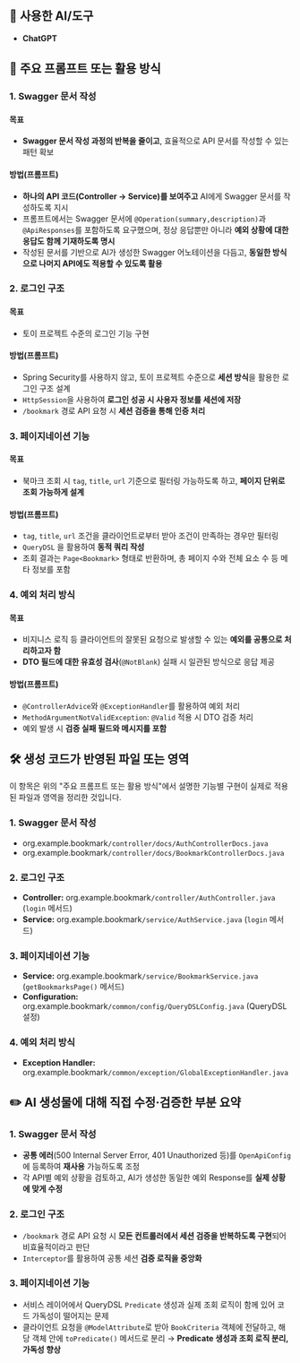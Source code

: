 ## 🤖 사용한 AI/도구

- **ChatGPT**

## 📝 주요 프롬프트 또는 활용 방식

### 1. Swagger 문서 작성

#### 목표

- **Swagger 문서 작성 과정의 반복을 줄이고**, 효율적으로 API 문서를 작성할 수 있는 패턴 확보

#### 방법(프롬프트)

- **하나의 API 코드(Controller -> Service)를 보여주고** AI에게 Swagger 문서를 작성하도록 지시
- 프롬프트에서는 Swagger 문서에 `@Operation(summary,description)`과 `@ApiResponses`를 포함하도록 요구했으며, 정상 응답뿐만 아니라 **예외 상황에 대한 응답도 함께 기재하도록 명시**
- 작성된 문서를 기반으로 AI가 생성한 Swagger 어노테이션을 다듬고, **동일한 방식으로 나머지 API에도 적용할 수 있도록 활용**


### 2. 로그인 구조

#### 목표

- 토이 프로젝트 수준의 로그인 기능 구현

#### 방법(프롬프트)

- Spring Security를 사용하지 않고, 토이 프로젝트 수준으로 **세션 방식**을 활용한 로그인 구조 설계
- `HttpSession`을 사용하여 **로그인 성공 시 사용자 정보를 세션에 저장**
- `/bookmark` 경로 API 요청 시 **세션 검증을 통해 인증 처리**

### 3. 페이지네이션 기능

#### 목표

- 북마크 조회 시 `tag`, `title`, `url` 기준으로 필터링 가능하도록 하고, **페이지 단위로 조회 가능하게 설계**

#### 방법(프롬프트)

- `tag`, `title`, `url` 조건을 클라이언트로부터 받아 조건이 만족하는 경우만 필터링
- `QueryDSL` 을 활용하여 **동적 쿼리 작성**
- 조회 결과는 `Page<Bookmark>` 형태로 반환하며, 총 페이지 수와 전체 요소 수 등 메타 정보를 포함

### 4. 예외 처리 방식

#### 목표

- 비지니스 로직 등 클라이언트의 잘못된 요청으로 발생할 수 있는 **예외를 공통으로 처리하고자 함**
- **DTO 필드에 대한 유효성 검사**(`@NotBlank`) 실패 시 일관된 방식으로 응답 제공

#### 방법(프롬프트)

- `@ControllerAdvice`와 `@ExceptionHandler`를 활용하여 예외 처리
- `MethodArgumentNotValidException`: `@Valid` 적용 시 DTO 검증 처리
- 예외 발생 시 **검증 실패 필드와 메시지를 포함**

## 🛠️ 생성 코드가 반영된 파일 또는 영역

이 항목은 위의 "주요 프롬프트 또는 활용 방식"에서 설명한 기능별 구현이 실제로 적용된 파일과 영역을 정리한 것입니다.

### 1. Swagger 문서 작성

- org.example.bookmark`/controller/docs/AuthControllerDocs.java`
- org.example.bookmark`/controller/docs/BookmarkControllerDocs.java`

### 2. 로그인 구조

- **Controller:** org.example.bookmark`/controller/AuthController.java` (`login` 메서드)
- **Service:** org.example.bookmark`/service/AuthService.java` (`login` 메서드)

### 3. 페이지네이션 기능

- **Service:** org.example.bookmark`/service/BookmarkService.java` (`getBookmarksPage()` 메서드)
- **Configuration:** org.example.bookmark`/common/config/QueryDSLConfig.java` (QueryDSL 설정)

### 4. 예외 처리 방식

- **Exception Handler:** org.example.bookmark`/common/exception/GlobalExceptionHandler.java`

## ✏️ AI 생성물에 대해 직접 수정·검증한 부분 요약

### 1. Swagger 문서 작성

- **공통 에러**(500 Internal Server Error, 401 Unauthorized 등)를 `OpenApiConfig`에 등록하여 **재사용** 가능하도록 조정
- 각 API별 예외 상황을 검토하고, AI가 생성한 동일한 예외 Response를 **실제 상황에 맞게 수정**

### 2. 로그인 구조

- `/bookmark` 경로 API 요청 시 **모든 컨트롤러에서 세션 검증을 반복하도록 구현**되어 비효율적이라고 판단
- `Interceptor`를 활용하여 공통 세션 **검증 로직을 중앙화**

### 3. 페이지네이션 기능

- 서비스 레이어에서 QueryDSL `Predicate` 생성과 실제 조회 로직이 함께 있어 코드 가독성이 떨어지는 문제
- 클라이언트 요청을 `@ModelAttribute`로 받아 `BookCriteria` 객체에 전달하고, 해당 객체 안에 `toPredicate()` 메서드로 분리 → **Predicate 생성과 조회 로직 분리, 가독성 향상**